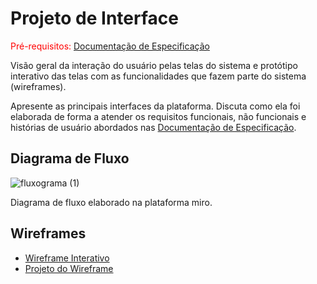 
# Projeto de Interface

<span style="color:red">Pré-requisitos: <a href="2-Especificação do Projeto.md"> Documentação de Especificação</a></span>

Visão geral da interação do usuário pelas telas do sistema e protótipo interativo das telas com as funcionalidades que fazem parte do sistema (wireframes).

 Apresente as principais interfaces da plataforma. Discuta como ela foi elaborada de forma a atender os requisitos funcionais, não funcionais e histórias de usuário abordados nas <a href="2-Especificação do Projeto.md"> Documentação de Especificação</a>.

## Diagrama de Fluxo


![fluxograma (1)](https://github.com/ICEI-PUC-Minas-PMV-ADS/pmv-ads-2024-1-e2-proj-int-t5-quem-paga-quanto/assets/144929767/1a6503ea-7b52-4dca-9b13-c18f4a78a2c0)


Diagrama de fluxo elaborado na plataforma miro.


## Wireframes
- [Wireframe Interativo](https://www.figma.com/proto/tOpt9Dob1fGSzLS5rF0okh/Quem-Paga-Quanto?type=design&node-id=2-2&t=6HzpIQnXVLSrSxqP-1&scaling=min-zoom&page-id=0%3A1&mode=design)
- [Projeto do Wireframe](https://www.figma.com/file/tOpt9Dob1fGSzLS5rF0okh/Quem-Paga-Quanto?type=design&node-id=0%3A1&mode=design&t=LbYl0BTYMH7yI31G-1)
